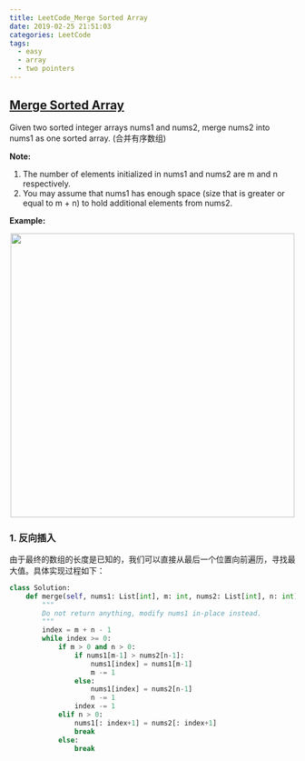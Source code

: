 ```yaml
---
title: LeetCode_Merge Sorted Array
date: 2019-02-25 21:51:03
categories: LeetCode
tags: 
  - easy
  - array
  - two pointers
---
```


## [Merge Sorted Array](https://leetcode.com/problems/merge-sorted-array/)

Given two sorted integer arrays nums1 and nums2, merge nums2 into nums1 as one sorted array.
(合并有序数组)

<!--more-->

**Note:**
1. The number of elements initialized in nums1 and nums2 are m and n respectively.
2. You may assume that nums1 has enough space (size that is greater or equal to m + n) to hold additional elements from nums2.

**Example:**

<div align=center>
	<img src="/images/leetcode_88.png" width = "500" align=center/>
</div>

### 1. 反向插入
由于最终的数组的长度是已知的，我们可以直接从最后一个位置向前遍历，寻找最大值。具体实现过程如下：

```python
class Solution:
    def merge(self, nums1: List[int], m: int, nums2: List[int], n: int) -> None:
        """
        Do not return anything, modify nums1 in-place instead.
        """
        index = m + n - 1
        while index >= 0:
            if m > 0 and n > 0:
                if nums1[m-1] > nums2[n-1]:
                    nums1[index] = nums1[m-1]
                    m -= 1
                else:
                    nums1[index] = nums2[n-1]
                    n -= 1
                index -= 1
            elif n > 0:
                nums1[: index+1] = nums2[: index+1]
                break
            else:
                break
```